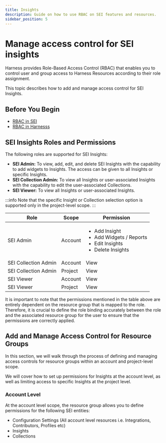 ```yaml
---
title: Insights
description: Guide on how to use RBAC on SEI features and resources.
sidebar_position: 5
---
```


# Manage access control for SEI insights

Harness provides Role-Based Access Control (RBAC) that enables you to control user and group access to Harness Resources according to their role assignment.

This topic describes how to add and manage access control for SEI Insights.

## Before You Begin

* [RBAC in SEI](/docs/software-engineering-insights/access-control/sei-roles-and-permissions)
* [RBAC in Harnesss](/docs/platform/role-based-access-control/add-manage-roles)

## SEI Insights Roles and Permissions

The following roles are supported for SEI Insights:

* **SEI Admin:** To view, add, edit, and delete SEI Insights with the capability to add widgets to Insights. The access can be given to all Insights or specific Insights.
* **SEI Collection Admin:** To view all Insights or user-associated Insights with the capability to edit the user-associated Collections.
* **SEI Viewer:** To view all Insights or user-associated Insights.

:::info
Note that the specific Insight or Collection selection option is supported only in the project-level scope.
:::

| Role | Scope | Permission |
| - | - | - |
| SEI Admin | Account | <ul><li>Add Insight</li> <li>Add Widgets / Reports</li> <li>Edit Insights</li> <li>Delete Insights</li></ul> |
| SEI Collection Admin | Account | View |
| SEI Collection Admin | Project | View |
| SEI Viewer | Account | View|
| SEI Viewer | Project | View|

It is important to note that the permissions mentioned in the table above are entirely dependent on the resource group that is mapped to the role. Therefore, it is crucial to define the role binding accurately between the role and the associated resource group for the user to ensure that the permissions are correctly applied.

## Add and Manage Access Control for Resource Groups

In this section, we will walk through the process of defining and managing access controls for resource groups within an account and project-level scope.

We will cover how to set up permissions for Insights at the account level, as well as limiting access to specific Insights at the project level.

### Account Level

At the account level scope, the resource group allows you to define permissions for the following SEI entities:

* Configuration Settings (All account level resources i.e. Integrations, Contributors, Profiles etc)
* Insights
* Collections
